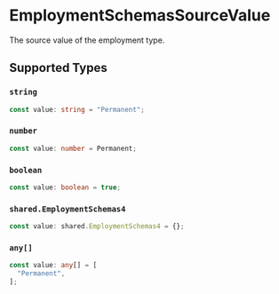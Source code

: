 # EmploymentSchemasSourceValue

The source value of the employment type.


## Supported Types

### `string`

```typescript
const value: string = "Permanent";
```

### `number`

```typescript
const value: number = Permanent;
```

### `boolean`

```typescript
const value: boolean = true;
```

### `shared.EmploymentSchemas4`

```typescript
const value: shared.EmploymentSchemas4 = {};
```

### `any[]`

```typescript
const value: any[] = [
  "Permanent",
];
```

